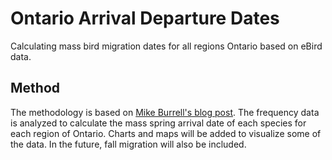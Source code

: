 # Ontario Arrival Departure Dates
Calculating mass bird migration dates for all regions Ontario based on eBird data.

## Method
The methodology is based on [Mike Burrell's blog post](http://mikeburrell.blogspot.com/2012/04/guide-to-spring-arrival-dates-in.html).
The frequency data is analyzed to calculate the mass spring arrival date of each species for each region of Ontario. 
Charts and maps will be added to visualize some of the data.
In the future, fall migration will also be included.

